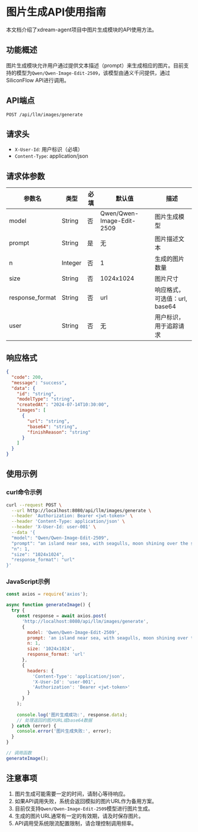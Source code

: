 # 图片生成API使用指南

本文档介绍了xdream-agent项目中图片生成模块的API使用方法。

## 功能概述

图片生成模块允许用户通过提供文本描述（prompt）来生成相应的图片。目前支持的模型为`Qwen/Qwen-Image-Edit-2509`，该模型由通义千问提供，通过SiliconFlow API进行调用。

## API端点

```
POST /api/llm/images/generate
```

## 请求头

- `X-User-Id`: 用户标识（必填）
- `Content-Type`: application/json

## 请求体参数

| 参数名 | 类型 | 必填 | 默认值 | 描述 |
|--------|------|------|--------|------|
| model | String | 否 | Qwen/Qwen-Image-Edit-2509 | 图片生成模型 |
| prompt | String | 是 | 无 | 图片描述文本 |
| n | Integer | 否 | 1 | 生成的图片数量 |
| size | String | 否 | 1024x1024 | 图片尺寸 |
| response_format | String | 否 | url | 响应格式，可选值：url, base64 |
| user | String | 否 | 无 | 用户标识，用于追踪请求 |

## 响应格式

```json
{
  "code": 200,
  "message": "success",
  "data": {
    "id": "string",
    "modelType": "string",
    "createdAt": "2024-07-14T10:30:00",
    "images": [
      {
        "url": "string",
        "base64": "string",
        "finishReason": "string"
      }
    ]
  }
}
```

## 使用示例

### curl命令示例

```bash
curl --request POST \
  --url http://localhost:8080/api/llm/images/generate \
  --header 'Authorization: Bearer <jwt-token>' \
  --header 'Content-Type: application/json' \
  --header 'X-User-Id: user-001' \
  --data '{
  "model": "Qwen/Qwen-Image-Edit-2509",
  "prompt": "an island near sea, with seagulls, moon shining over the sea, light house, boats int he background, fish flying over the sea",
  "n": 1,
  "size": "1024x1024",
  "response_format": "url"
}'
```

### JavaScript示例

```javascript
const axios = require('axios');

async function generateImage() {
  try {
    const response = await axios.post(
      'http://localhost:8080/api/llm/images/generate',
      {
        model: 'Qwen/Qwen-Image-Edit-2509',
        prompt: 'an island near sea, with seagulls, moon shining over the sea, light house, boats int he background, fish flying over the sea',
        n: 1,
        size: '1024x1024',
        response_format: 'url'
      },
      {
        headers: {
          'Content-Type': 'application/json',
          'X-User-Id': 'user-001',
          'Authorization': 'Bearer <jwt-token>'
        }
      }
    );
    
    console.log('图片生成成功:', response.data);
    // 处理返回的图片URL或base64数据
  } catch (error) {
    console.error('图片生成失败:', error);
  }
}

// 调用函数
generateImage();
```

## 注意事项

1. 图片生成可能需要一定的时间，请耐心等待响应。
2. 如果API调用失败，系统会返回模拟的图片URL作为备用方案。
3. 目前仅支持`Qwen/Qwen-Image-Edit-2509`模型进行图片生成。
4. 生成的图片URL通常有一定的有效期，请及时保存图片。
5. API调用受系统限流配置限制，请合理控制调用频率。